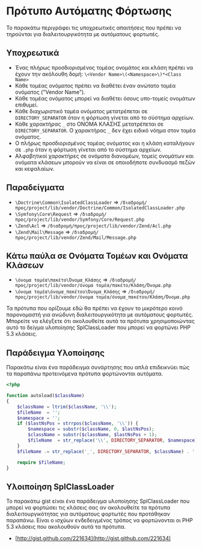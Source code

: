 Πρότυπο Αυτόματης Φόρτωσης
==========================

Το παρακάτω περιγράφει τις υποχρεωτικές απαιτήσεις που πρέπει να τηρούνται
για διαλειτουργικότητα με αυτόματους φορτωτές.

Υποχρεωτικά
-----------

* Ένας πλήρως προσδιορισμένος τομέας ονομάτος και κλάση πρέπει να έχουν την ακόλουθη
  δομή: `\<Vendor Name>\(<Namespace>\)*<Class Name>`
* Κάθε τομέας ονόματος πρέπει να διαθέτει έναν ανώτατο τομέα ονόματος ("Vendor Name").
* Κάθε τομέας ονόματος μπορεί να διαθέτει όσους υπο-τομείς ονομάτων επιθυμεί.
* Κάθε διαχωριστικό τομέα ονόματος μετατρέπεται σε `DIRECTORY_SEPARATOR` όταν η φόρτωση
  γίνεται από το σύστημα αρχείων.
* Κάθε χαρακτήρας `_` στο ΟΝΟΜΑ ΚΛΑΣΗΣ μετατρέπεται σε `DIRECTORY_SEPARATOR`.
  Ο χαρακτήρας `_` δεν έχει ειδικό νόημα στον τομέα ονόματος.
* Ο πλήρως προσδιορισμένος τομέας ονόματος και η κλάση καταλήγουν σε `.php` όταν η
  φόρτωση γίνεται από το σύστημα αρχείων.
* Αλφαβητικοί χαρακτήρες σε ονόματα διανομέων, τομείς ονομάτων και ονόματα κλάσεων μπορούν
  να είναι σε οποιοδήποτε συνδυασμό πεζών και κεφαλαίων.

Παραδείγματα
------------

* `\Doctrine\Common\IsolatedClassLoader` => `/διαδρομή/προς/project/lib/vendor/Doctrine/Common/IsolatedClassLoader.php`
* `\Symfony\Core\Request` => `/διαδρομή/προς/project/lib/vendor/Symfony/Core/Request.php`
* `\Zend\Acl` => `/διαδρομή/προς/project/lib/vendor/Zend/Acl.php`
* `\Zend\Mail\Message` => `/διαδρομή/προς/project/lib/vendor/Zend/Mail/Message.php`

Κάτω παύλα σε Ονόματα Τομέων και Ονόματα Κλάσεων
------------------------------------------------

* `\όνομα τομέα\πακέτο\Όνομα_Κλάσης` => `/διαδρομή/προς/project/lib/vendor/όνομα τομέα/πακέτο/Κλάση/Όνομα.php`
* `\όνομα τομέα\όνομα_πακέτου\Όνομα_Κλάσης` => `/διαδρομή/προς/project/lib/vendor/όνομα τομέα/όνομα_πακέτου/Κλάση/Όνομα.php`

Τα πρότυπα που ορίζουμε εδώ θα πρέπει να έχουν το μικρότερο κοινό παρονομαστή για
ανώδυνη διαλειτουργικότητα με αυτόματους φορτωτές. Μπορείτε να ελέγξετε ότι ακολουθείτε
αυτά τα πρότυπα χρησιμοποιώντας αυτό το δείγμα υλοποίησης SplClassLoader που μπορεί
να φορτώνει PHP 5.3 κλάσεις.

Παράδειγμα Υλοποίησης
---------------------

Παρακάτω είναι ένα παράδειγμα συνάρτησης που απλά επιδεικνύει πώς τα παραπάνω
προτεινόμενα πρότυπα φορτώνονται αυτόματα.

```php
<?php

function autoload($className)
{
    $className = ltrim($className, '\\');
    $fileName  = '';
    $namespace = '';
    if ($lastNsPos = strrpos($className, '\\')) {
        $namespace = substr($className, 0, $lastNsPos);
        $className = substr($className, $lastNsPos + 1);
        $fileName  = str_replace('\\', DIRECTORY_SEPARATOR, $namespace) . DIRECTORY_SEPARATOR;
    }
    $fileName .= str_replace('_', DIRECTORY_SEPARATOR, $className) . '.php';

    require $fileName;
}
```

Υλοιποίηση SplClassLoader
-------------------------

Το παρακάτω gist είναι ένα παράδειγμα υλοποίησης SplClassLoader που μπορεί να
φορτώσει τις κλάσεις σας αν ακολουθείτε τα πρότυπα διαλειτουργικότητας για αυτόματους
φορτωτές που προτάθηκαν παραπάνω. Είναι ο ισχύων ενδεδειγμένος τρόπος να
φορτώνονται οι PHP 5.3 κλάσεις που ακολουθούν αυτά τα πρότυπα.

* [http://gist.github.com/221634](http://gist.github.com/221634)

